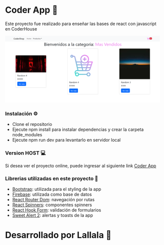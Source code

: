 # Coder App 🛒

Este proyecto fue realizado para enseñar las bases de react con javascript en CoderHouse

![image](/public/proyectoCoder.png)

### Instalación ⚙️

- Clone el repositorio
- Ejecute npm install para instalar dependencias y crear la carpeta node_modules
- Ejecute npm run dev para levantarlo en servidor local


### Version HOST 💻

Si desea ver el proyecto online, puede ingresar al siguiente link [Coder App]()

### Librerias utilizadas en este proyecto 📖

- [Bootstrap](https://getbootstrap.com/docs/5.2/getting-started/introduction/): utilizada para el styling de la app
- [Firebase](https://firebase.google.com/): utilizada como base de datos
- [React Router Dom](https://reactrouter.com/): navegación por rutas
- [React Spinners](https://reactrouter.com/): componentes spinners
- [React Hook Form](https://reactrouter.com/): validación de formularios
- [Sweet Alert 2](https://reactrouter.com/): alertas y toasts de la app


#   Desarrollado por Lallala 🥳